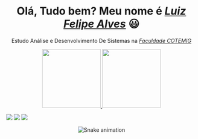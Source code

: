  <div>
 <h1 align="center">Olá, Tudo bem? Meu nome é  <a href="https://www.linkedin.com/in/luizfaog/"><i>Luiz Felipe Alves</i></a> 😃️</h1>
  <p align="center">Estudo Análise e Desenvolvimento De Sistemas na <a href="https://cotemig.com.br/"><i>Faculdade COTEMIG</i></a>
 </div>

<div align="center">
  <a href="https://github.com/luizfaog">
  <img height="155em" src="https://github-readme-stats.vercel.app/api?username=luizfaog&show_icons=true&theme=dark&include_all_commits=true&count_private=true"/>
  <img height="155em" src="https://github-readme-stats.vercel.app/api/top-langs/?username=luizfaog&layout=compact&langs_count=7&theme=dark"/>
</div>

  <div> 
  
  <a href="https://www.linkedin.com/in/luizfaog/" target="_blank"><img src="https://img.shields.io/badge/-LinkedIn-%230077B5?style=for-the-badge&logo=linkedin&logoColor=white" target="_blank"></a> 
   <a href="https://www.instagram.com/luizfaog/" target="_blank"><img src="https://img.shields.io/badge/-Instagram-%23E4405F?style=for-the-badge&logo=instagram&logoColor=white" target="_blank"></a>
    <a href = "mailto:luiz.felipe008@hotmail.com"><img src="https://img.shields.io/badge/-Gmail-%23333?style=for-the-badge&logo=gmail&logoColor=white" target="_blank"></a>
  
 </div>
  <div align="center">
 
   ![Snake animation](https://github.com/luizfaog/luizfaog/blob/output/github-contribution-grid-snake.svg)
  
 </div>
